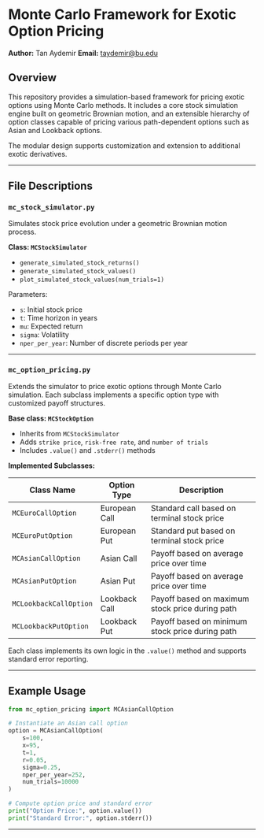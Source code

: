 
# Monte Carlo Framework for Exotic Option Pricing

**Author:** Tan Aydemir
**Email:** [taydemir@bu.edu](mailto:taydemir@bu.edu)

## Overview

This repository provides a simulation-based framework for pricing exotic options using Monte Carlo methods. It includes a core stock simulation engine built on geometric Brownian motion, and an extensible hierarchy of option classes capable of pricing various path-dependent options such as Asian and Lookback options.

The modular design supports customization and extension to additional exotic derivatives.

---

## File Descriptions

### `mc_stock_simulator.py`

Simulates stock price evolution under a geometric Brownian motion process.

**Class: `MCStockSimulator`**

* `generate_simulated_stock_returns()`
* `generate_simulated_stock_values()`
* `plot_simulated_stock_values(num_trials=1)`

Parameters:

* `s`: Initial stock price
* `t`: Time horizon in years
* `mu`: Expected return
* `sigma`: Volatility
* `nper_per_year`: Number of discrete periods per year

---

### `mc_option_pricing.py`

Extends the simulator to price exotic options through Monte Carlo simulation. Each subclass implements a specific option type with customized payoff structures.

**Base class: `MCStockOption`**

* Inherits from `MCStockSimulator`
* Adds `strike price`, `risk-free rate`, and `number of trials`
* Includes `.value()` and `.stderr()` methods

**Implemented Subclasses:**

| Class Name             | Option Type   | Description                                     |
| ---------------------- | ------------- | ----------------------------------------------- |
| `MCEuroCallOption`     | European Call | Standard call based on terminal stock price     |
| `MCEuroPutOption`      | European Put  | Standard put based on terminal stock price      |
| `MCAsianCallOption`    | Asian Call    | Payoff based on average price over time         |
| `MCAsianPutOption`     | Asian Put     | Payoff based on average price over time         |
| `MCLookbackCallOption` | Lookback Call | Payoff based on maximum stock price during path |
| `MCLookbackPutOption`  | Lookback Put  | Payoff based on minimum stock price during path |

Each class implements its own logic in the `.value()` method and supports standard error reporting.

---

## Example Usage

```python
from mc_option_pricing import MCAsianCallOption

# Instantiate an Asian call option
option = MCAsianCallOption(
    s=100,
    x=95,
    t=1,
    r=0.05,
    sigma=0.25,
    nper_per_year=252,
    num_trials=10000
)

# Compute option price and standard error
print("Option Price:", option.value())
print("Standard Error:", option.stderr())
```

---

